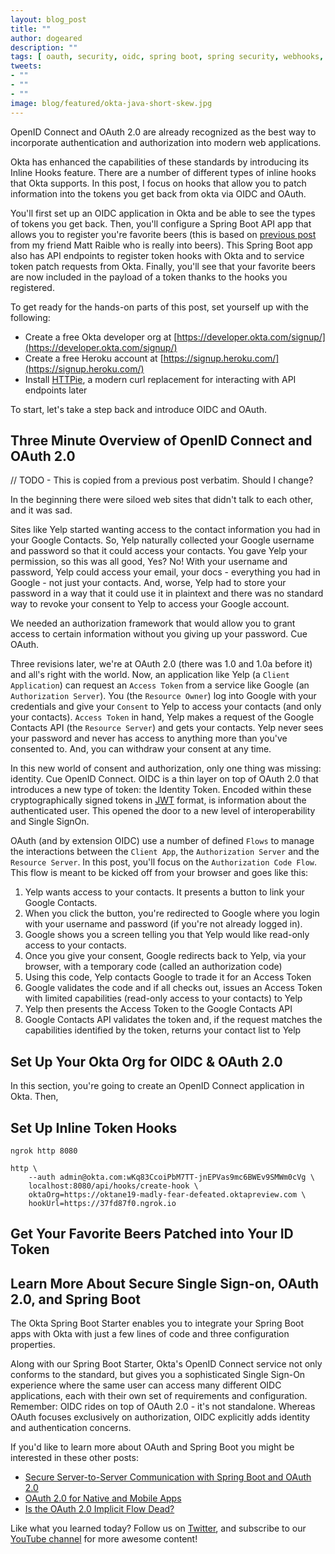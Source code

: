 ```yaml
---
layout: blog_post
title: ""
author: dogeared
description: ""
tags: [ oauth, security, oidc, spring boot, spring security, webhooks, hooks ]
tweets:
- ""
- ""
- ""
image: blog/featured/okta-java-short-skew.jpg
---
```


OpenID Connect and OAuth 2.0 are already recognized as the best way to incorporate authentication and authorization into modern web applications.

Okta has enhanced the capabilities of these standards by introducing its Inline Hooks feature. There are a number of different types of inline hooks that Okta supports. In this post, I focus on hooks that allow you to patch information into the tokens you get back from okta via OIDC and OAuth.

You'll first set up an OIDC application in Okta and be able to see the types of tokens you get back. Then, you'll configure a Spring Boot API app that allows you to register you're favorite beers (this is based on [previous post]() from my friend Matt Raible who is really into beers). This Spring Boot app also has API endpoints to register token hooks with Okta and to service token patch requests from Okta. Finally, you'll see that your favorite beers are now included in the payload of a token thanks to the hooks you registered.

To get ready for the hands-on parts of this post, set yourself up with the following:

* Create a free Okta developer org at [https://developer.okta.com/signup/](https://developer.okta.com/signup/)
* Create a free Heroku account at [https://signup.heroku.com/](https://signup.heroku.com/)
* Install [HTTPie](https://httpie.org), a modern curl replacement for interacting with API endpoints later

To start, let's take a step back and introduce OIDC and OAuth.

## Three Minute Overview of OpenID Connect and OAuth 2.0

// TODO - This is copied from a previous post verbatim. Should I change?

In the beginning there were siloed web sites that didn't talk to each other, and it was sad.

Sites like Yelp started wanting access to the contact information you had in your Google Contacts. So, Yelp naturally collected your Google username and password so that it could access your contacts. You gave Yelp your permission, so this was all good, Yes? No! With your username and password, Yelp could access your email, your docs - everything you had in Google - not just your contacts. And, worse, Yelp had to store your password in a way that it could use it in plaintext and there was no standard way to revoke your consent to Yelp to access your Google account.

We needed an authorization framework that would allow you to grant access to certain information without you giving up your password. Cue OAuth.

Three revisions later, we're at OAuth 2.0 (there was 1.0 and 1.0a before it) and all's right with the world. Now, an application like Yelp (a `Client Application`) can request an `Access Token` from a service like Google (an `Authorization Server`). You (the `Resource Owner`) log into Google with your credentials and give your `Consent` to Yelp to access your contacts (and only your contacts). `Access Token` in hand, Yelp makes a request of the Google Contacts API (the `Resource Server`) and gets your contacts. Yelp never sees your password and never has access to anything more than you've consented to. And, you can withdraw your consent at any time.

In this new world of consent and authorization, only one thing was missing: identity. Cue OpenID Connect. OIDC is a thin layer on top of OAuth 2.0 that introduces a new type of token: the Identity Token. Encoded within these cryptographically signed tokens in [JWT](https://developer.okta.com/docs/api/resources/oidc#access-token) format, is information about the authenticated user. This opened the door to a new level of interoperability and Single SignOn.

OAuth (and by extension OIDC) use a number of defined `Flows` to manage the interactions between the `Client App`, the `Authorization Server` and the `Resource Server`. In this post, you'll focus on the `Authorization Code Flow`. This flow is meant to be kicked off from your browser and goes like this:

1. Yelp wants access to your contacts. It presents a button to link your Google Contacts.
2. When you click the button, you're redirected to Google where you login with your username and password (if you're not already logged in).
3. Google shows you a screen telling you that Yelp would like read-only access to your contacts.
4. Once you give your consent, Google redirects back to Yelp, via your browser, with a temporary code (called an authorization code)
5. Using this code, Yelp contacts Google to trade it for an Access Token
6. Google validates the code and if all checks out, issues an Access Token with limited capabilities (read-only access to your contacts) to Yelp
7. Yelp then presents the Access Token to the Google Contacts API
8. Google Contacts API validates the token and, if the request matches the capabilities identified by the token, returns your contact list to Yelp

## Set Up Your Okta Org for OIDC & OAuth 2.0

In this section, you're going to create an OpenID Connect application in Okta. Then, 

## Set Up Inline Token Hooks

```
ngrok http 8080
```

```
http \
    --auth admin@okta.com:wKq83CcoiPbM7TT-jnEPVas9mc6BWEv9SMWm0cVg \
    localhost:8080/api/hooks/create-hook \
    oktaOrg=https://oktane19-madly-fear-defeated.oktapreview.com \
    hookUrl=https://37fd87f0.ngrok.io
```

## Get Your Favorite Beers Patched into Your ID Token

## Learn More About Secure Single Sign-on, OAuth 2.0, and Spring Boot

The Okta Spring Boot Starter enables you to integrate your Spring Boot apps with Okta with just a few lines of code and three configuration properties.

Along with our Spring Boot Starter, Okta's OpenID Connect service not only conforms to the standard, but gives you a sophisticated Single Sign-On experience where the same user can access many different OIDC applications, each with their own set of requirements and configuration. Remember: OIDC rides on top of OAuth 2.0 - it's not standalone. Whereas OAuth focuses exclusively on authorization, OIDC explicitly adds identity and authentication concerns.

If you'd like to learn more about OAuth and Spring Boot you might be interested in these other posts:

* [Secure Server-to-Server Communication with Spring Boot and OAuth 2.0](https://developer.okta.com/blog/2018/04/02/client-creds-with-spring-boot)
* [OAuth 2.0 for Native and Mobile Apps ](https://developer.okta.com/blog/2018/12/13/oauth-2-for-native-and-mobile-apps)
* [Is the OAuth 2.0 Implicit Flow Dead?](https://developer.okta.com/blog/2019/05/01/is-the-oauth-implicit-flow-dead)


Like what you learned today? Follow us on [Twitter](https://twitter.com/oktadev), and subscribe to our [YouTube channel](https://www.youtube.com/channel/UC5AMiWqFVFxF1q9Ya1FuZ_Q) for more awesome content!